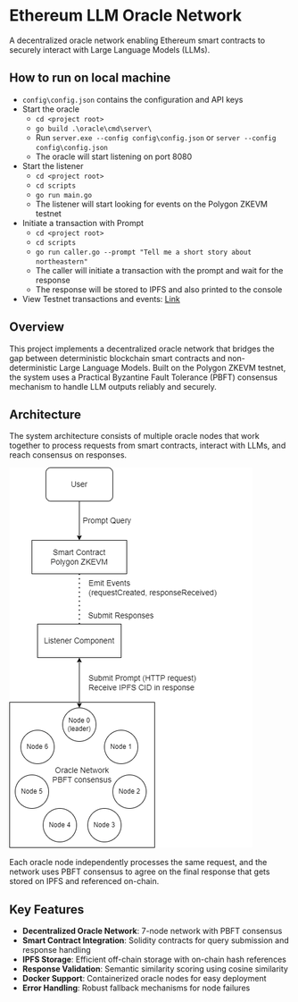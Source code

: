 # Ethereum LLM Oracle Network

A decentralized oracle network enabling Ethereum smart contracts to securely interact with Large Language Models (LLMs).

## How to run on local machine
- `config\config.json` contains the configuration and API keys
- Start the oracle
    - `cd <project root>`
    - `go build .\oracle\cmd\server\`
    - Run `server.exe --config config\config.json` or `server --config config\config.json`
    - The oracle will start listening on port 8080
- Start the listener
    - `cd <project root>`
    - `cd scripts`
    - `go run main.go`
    - The listener will start looking for events on the Polygon ZKEVM testnet
- Initiate a transaction with Prompt
    - `cd <project root>`
    - `cd scripts`
    - `go run caller.go --prompt "Tell me a short story about northeastern"`
    - The caller will initiate a transaction with the prompt and wait for the response
    - The response will be stored to IPFS and also printed to the console
- View Testnet transactions and events: [Link](https://cardona-zkevm.polygonscan.com/address/0x7a340e95CC98776Ba1746D466C70A0f064be1008)

## Overview

This project implements a decentralized oracle network that bridges the gap between deterministic blockchain smart contracts and non-deterministic Large Language Models. Built on the Polygon ZKEVM testnet, the system uses a Practical Byzantine Fault Tolerance (PBFT) consensus mechanism to handle LLM outputs reliably and securely.
## Architecture

The system architecture consists of multiple oracle nodes that work together to process requests from smart contracts, interact with LLMs, and reach consensus on responses.

![Oracle Network Architecture](./oracle_network.png)

Each oracle node independently processes the same request, and the network uses PBFT consensus to agree on the final response that gets stored on IPFS and referenced on-chain.


## Key Features

- **Decentralized Oracle Network**: 7-node network with PBFT consensus
- **Smart Contract Integration**: Solidity contracts for query submission and response handling
- **IPFS Storage**: Efficient off-chain storage with on-chain hash references
- **Response Validation**: Semantic similarity scoring using cosine similarity
- **Docker Support**: Containerized oracle nodes for easy deployment
- **Error Handling**: Robust fallback mechanisms for node failures
